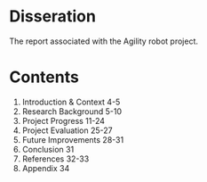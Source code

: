 # Disseration
The report associated with the Agility robot project. 

# Contents
1. Introduction & Context 4-5
2. Research Background 5-10
3. Project Progress 11-24
4. Project Evaluation 25-27
5. Future Improvements 28-31
6. Conclusion 31
7. References 32-33
8. Appendix 34
